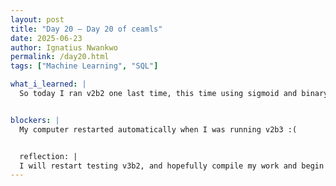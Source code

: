 ```yaml
---
layout: post
title: "Day 20 – Day 20 of ceamls"
date: 2025-06-23
author: Ignatius Nwankwo
permalink: /day20.html
tags: ["Machine Learning", "SQL"]

what_i_learned: |
  So today I ran v2b2 one last time, this time using sigmoid and binary crossentropy as opposed to softmax function and sparse categorical crossentropy. In the meantime, I reviewd the video presentations made by the other groups of our cohort last week. I really enjoyed listening to the ai driven flight model project as it delved into machine learning and database management. My v2b2 trail 4 results came up undesirable, with low test and training accuracy.


blockers: |
  My computer restarted automatically when I was running v2b3 :(


  reflection: |
  I will restart testing v3b2, and hopefully compile my work and begin rehearsing our mid-summer symposium presentation with my lab mates.
---
```


